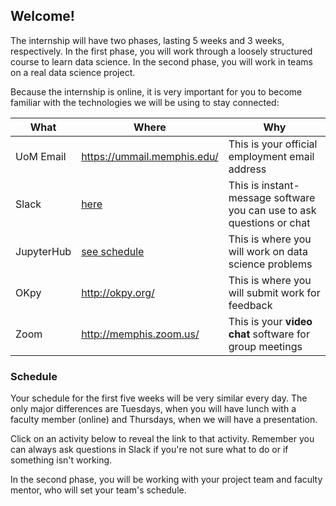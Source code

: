 ## Welcome!

The internship will have two phases, lasting 5 weeks and 3 weeks, respectively.
In the first phase, you will work through a loosely structured course to learn data science.
In the second phase, you will work in teams on a real data science project.

Because the internship is online, it is very important for you to become familiar with the technologies we will be using to stay connected:

| What           | Where                                                                                           | Why                                                                   |
|----------------|-------------------------------------------------------------------------------------------------|-----------------------------------------------------------------------|
| UoM Email | https://ummail.memphis.edu/                                                                     | This is your official employment email address                        |
| Slack          | [here](https://join.slack.com/t/datawhys2020s-68d8682/shared_invite/zt-ekt0szat-_Dz1JrWouemzoO3y4UVFhg) | This is instant-message software you can use to ask questions or chat |
| JupyterHub     | [see schedule](#schedule)                                                                               | This is where you will work on data science problems                  |
| OKpy           | http://okpy.org/                                                                                | This is where you will submit work for feedback                       |
| Zoom           | http://memphis.zoom.us/                                                                         | This is your **video chat** software for group meetings                   |

### Schedule

Your schedule for the first five weeks will be very similar every day.
The only major differences are Tuesdays, when you will have lunch with a faculty member (online) and Thursdays, when we will have a presentation.

Click on an activity below to reveal the link to that activity.
Remember you can always ask questions in Slack if you're not sure what to do or if something isn't working. 

<object data="https://calendar.google.com/calendar/embed?src=oimpmtmg6rv0f42trosp9fmi04%40group.calendar.google.com&ctz=America%2FChicago&amp;mode=AGENDA" width="576" height="432"></object>

In the second phase, you will be working with your project team and faculty mentor, who will set your team's schedule.
